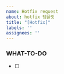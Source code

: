 ```yaml
---
name: Hotfix request
about: hotfix 템플릿
title: "[Hotfix]"
labels: ''
assignees: ''
---
```


### WHAT-TO-DO
<!-- 진행할 작업을 나열하며 할 일을 정확히 파악합니다. -->
- [ ] 